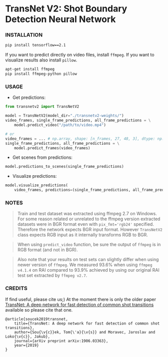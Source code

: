 # TransNet V2: Shot Boundary Detection Neural Network


### INSTALLATION
```bash
pip install tensorflow==2.1
```

If you want to predict directly on video files, install `ffmpeg`.
If you want to visualize results also install `pillow`.
```bash
apt-get install ffmpeg
pip install ffmpeg-python pillow
```

### USAGE
- Get predictions:
```python
from transnetv2 import TransNetV2

model = TransNetV2(model_dir="./transnetv2-weights/")
video_frames, single_frame_predictions, all_frame_predictions = \
    model.predict_video("/path/to/video.mp4")

# or
video_frames = ... # np.array, shape: [n_frames, 27, 48, 3], dtype: np.uint8, RGB (not BGR)
single_frame_predictions, all_frame_predictions = \
    model.predict_frames(video_frames)
```

- Get scenes from predictions:
```python
model.predictions_to_scenes(single_frame_predictions)
```

- Visualize predictions:
```python
model.visualize_predictions(
    video_frames, predictions=(single_frame_predictions, all_frame_predictions))
```

### NOTES
> Train and test dataset was extracted using ffmpeg 2.7 on Windows.
> For some reason related or unrelated to the ffmpeg version extracted datasets were in BGR format even with `pix_fmt='rgb24'` specified.
> Therefore the network expects BGR input format. However `TransNetV2` class expects RGB input as it internally transforms RGB to BGR.

> When using `predict_video` function, be sure the output of `ffmpeg` is in RGB format (and not in BGR).

> Also note that your results on test sets can slightly differ when using newer version of `ffmpeg`.
> We measured 93.6% when using `ffmpeg v4.1.4` on RAI compared to 93.9% achieved by using our original RAI test set extracted by `ffmpeg v2.7`.


### CREDITS
If find useful, please cite us;)
At the moment there is only the older paper [TransNet: A deep network for fast detection of common shot transitions](https://arxiv.org/abs/1906.03363) available so please cite that one.
```
@article{soucek2019transnet,
    title={TransNet: A deep network for fast detection of common shot transitions},
    author={Sou{\v{c}}ek, Tom{\'a}{\v{s}} and Moravec, Jaroslav and Loko{\v{c}}, Jakub},
    journal={arXiv preprint arXiv:1906.03363},
    year={2019}
}
```